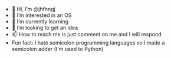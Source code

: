 - 👋 Hi, I’m @jhfhngj
- 👀 I’m interested in an OS
- 🌱 I’m currently learning
- 💞️ I’m looking to get an idea
- 📫 How to reach me is just comment on me and I will respond
- Fun fact: I hate semicolon programming languages so I made a semicolon adder (I'm used to Python)

<!---
jhfhngj/jhfhngj is a ✨ special ✨ repository because its `README.md` (this file) appears on your GitHub profile.
You can click the Preview link to take a look at your changes.
--->
